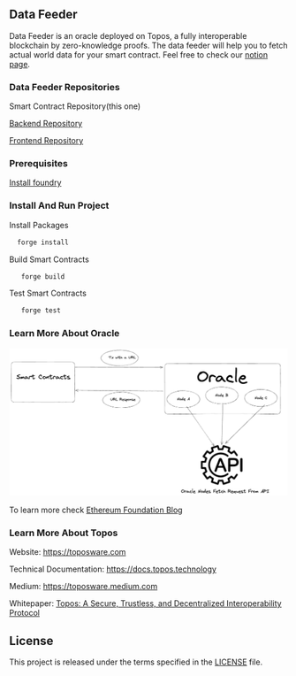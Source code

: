 ## Data Feeder

Data Feeder is an oracle deployed on Topos, a fully interoperable blockchain by zero-knowledge proofs. The data feeder will help you to fetch actual world data for your smart contract. Feel free to check our [notion page](https://lumbar-diplodocus-5cf.notion.site/Data-Feeder-10698af3252343f6b6975ac2f359afa7).

### Data Feeder Repositories

Smart Contract Repository(this one)

[Backend Repository](https://github.com/yehia67/data-feeder)

[Frontend Repository](https://github.com/yehia67/data-feeder-dashboard)

### Prerequisites 
 [Install foundry](https://book.getfoundry.sh/getting-started/installation)

### Install And Run Project
Install Packages
 ```sh
   forge install
 ```
 Build Smart Contracts
```sh
   forge build
```
Test Smart Contracts
```sh
   forge test
```

### Learn More About Oracle

![Oracle Basics](./oracle-basics.png)

To learn more check [Ethereum Foundation Blog](https://ethereum.org/en/developers/docs/oracles)

### Learn More About Topos

Website: https://toposware.com

Technical Documentation: https://docs.topos.technology

Medium: https://toposware.medium.com

Whitepaper: [Topos: A Secure, Trustless, and Decentralized Interoperability Protocol](https://arxiv.org/pdf/2206.03481.pdf)

## License

This project is released under the terms specified in the [LICENSE](LICENSE) file.
